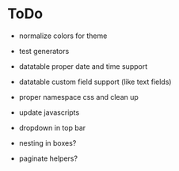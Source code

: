 # ToDo

* normalize colors for theme
* test generators

* datatable proper date and time support
* datatable custom field support (like text fields)
* proper namespace css and clean up
* update javascripts
* dropdown in top bar
* nesting in boxes?
* paginate helpers?
